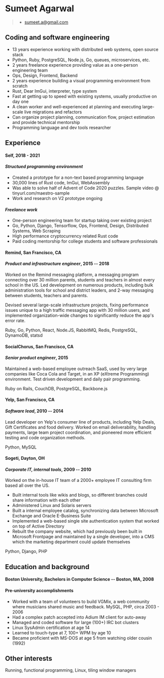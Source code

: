 Sumeet Agarwal
==============
> + sumeet.a@gmail.com

Coding and software engineering
-------------------------------

+ 13 years experience working with distributed web systems, open source stack 
+ Python, Ruby, PostgreSQL, Node.js, Go, queues, microservices, etc.
+ 2 years freelance experience providing value as a one-person engineering team
+ Ops, Design, Frontend, Backend
+ 2 years experience building a visual programming environment from scratch
+ Rust, Dear ImGui, interpreter, type system
+ Fast at getting up to speed with existing systems, usually productive on day one
+ A clean worker and well-experienced at planning and executing large-scale live migrations and refactors
+ Can organize project planning, communication flow, project estimation and provide technical mentorship
+ Programming language and dev tools researcher

Experience
----------
#### **Self**, 2018 - 2021
#### *Structued programming environment*
+ Created a prototype for a non-text based programming language
+ 30,000 lines of Rust code, ImGui, WebAssembly
+ Was able to solve half of Advent of Code 2020 puzzles. Sample video @ tinyurl.com/maestro-sample
+ Work and research on V2 prototype ongoing

#### *Freelance work*
+ One-person engineering team for startup taking over existing project
+ Go, Python, Django, Tensorflow, Ops, Frontend, Design, Distributed Systems, Web Scraping
+ High performance cryptocurrency related Rust code
+ Paid coding mentorship for college students and software professionals

#### **Remind**, San Francisco, CA
#### *Product and infrastructure engineer*, 2015 -- 2018
Worked on the Remind messaging platform, a messaging program connecting over 30
million parents, students and teachers in almost every school in the US. Led
development on numerous products, including bulk administration tools for school
and district leaders, and 2-way messaging between students, teachers and parents.

Devised several large-scale infrastructure projects, fixing performance issues unique
to a high traffic messaging app with 30 million users, and implemented organization-wide
changes to significantly reduce the app's error rate.

Ruby, Go, Python, React, Node.JS, RabbitMQ, Redis, PostgreSQL, DynamoDB, statsd

#### **SocialChorus**, San Francisco, CA
#### *Senior product engineer*, 2015
Maintained a web-based employee outreach SaaS, used by very large companies like Coca
Cola and Target, in an XP (eXtreme Programming) environment. Test driven development
and daily pair programming.

Ruby on Rails, CouchDB, PostgreSQL, Backbone.js

#### **Yelp**, San Francisco, CA
#### *Software lead*, 2010 -- 2014
Lead developer on Yelp's consumer line of products, including Yelp Deals, Gift
Certificates and food delivery. Worked on email deliverability, handling payments,
large team project coordination, and pioneered more efficient testing and code
organization methods.

Python, MySQL

#### **Sogeti**, Dayton, OH
#### *Corporate IT, internal tools*, 2009 -- 2010
Worked on the in-house IT team of a 2000+ employee IT consulting firm based all
over the US.

+ Built internal tools like wikis and blogs, so different branches could
  share information with each other
+ Administered Linux and Solaris servers
+ Built a internal employee catalog, synchronizing data between Microsoft Exchange
  and Oracle E-Business Suite
+ Implemented a web-based single site authentication system that worked on top
  of Active Directory
+ Rebuilt the company website, which had previously been built in Microsoft Frontpage
  and maintained by a single developer, into a CMS which the marketing department could
  update themselves

Python, Django, PHP

Education and background
---------
#### Boston University, Bachelors in Computer Science -- Boston, MA, 2008

#### Pre-university accomplishments
+ Worked with a team of volunteers to build VGMix, a web community where musicians
  shared music and feedback. MySQL, PHP, circa 2003 - 2006
+ Had a complex patch accepted into Adium IM client for auto-away
+ Managed and coded software for large (100+) IRC bot clusters
+ Linux SysAdmin certification at age 14
+ Learned to touch-type at 7, 100+ WPM by age 10
+ Became proficient with MS-DOS at age 5 from watching older cousin (1992)


Other interests
---------------
Running, functional programming, Linux, tiling window managers
